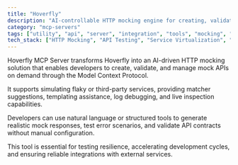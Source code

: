 ```yaml
---
title: "Hoverfly"
description: "AI-controllable HTTP mocking engine for creating, validating, and managing mock APIs through natural language commands."
category: "mcp-servers"
tags: ["utility", "api", "server", "integration", "tools", "mocking", "AI", "development", "resilience"]
tech_stack: ["HTTP Mocking", "API Testing", "Service Virtualization", "Debugging Tools", "Integration Testing", "Natural Language Processing"]
---
```


Hoverfly MCP Server transforms Hoverfly into an AI-driven HTTP mocking solution that enables developers to create, validate, and manage mock APIs on demand through the Model Context Protocol. 

It supports simulating flaky or third-party services, providing matcher suggestions, templating assistance, log debugging, and live inspection capabilities. 

Developers can use natural language or structured tools to generate realistic mock responses, test error scenarios, and validate API contracts without manual configuration. 

This tool is essential for testing resilience, accelerating development cycles, and ensuring reliable integrations with external services.